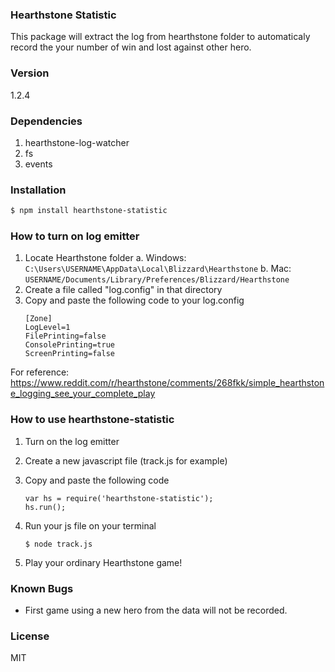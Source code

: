 ### Hearthstone Statistic
This package will extract the log from hearthstone folder to automaticaly record the your number of win and lost against other hero.

### Version
1.2.4

### Dependencies
1. hearthstone-log-watcher
2. fs
3. events

### Installation
```sh
$ npm install hearthstone-statistic
```

### How to turn on log emitter
1. Locate Hearthstone folder
	a. Windows: ```C:\Users\USERNAME\AppData\Local\Blizzard\Hearthstone```
	b. Mac: ```USERNAME/Documents/Library/Preferences/Blizzard/Hearthstone```
2. Create a file called "log.config" in that directory
3. Copy and paste the following code to your log.config
	```
	[Zone]
	LogLevel=1
	FilePrinting=false
	ConsolePrinting=true
	ScreenPrinting=false
	```

For reference: https://www.reddit.com/r/hearthstone/comments/268fkk/simple_hearthstone_logging_see_your_complete_play

### How to use hearthstone-statistic
1. Turn on the log emitter 
2. Create a new javascript file (track.js for example)
3. Copy and paste the following code
	```
	var hs = require('hearthstone-statistic');
	hs.run();
    ```
4. Run your js file on your terminal
    ```
    $ node track.js
    ```

5. Play your ordinary Hearthstone game!



### Known Bugs
- First game using a new hero from the data will not be recorded.

### License
MIT
